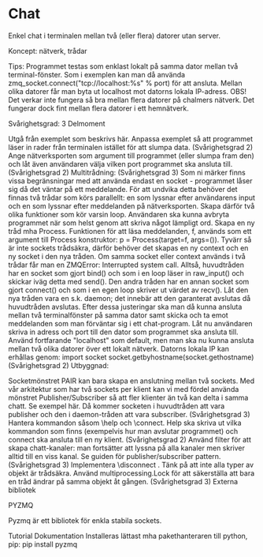 Chat
====

Enkel chat i terminalen mellan två (eller flera) datorer utan server.

Koncept: nätverk, trådar

Tips: Programmet testas som enklast lokalt på samma dator mellan två terminal-fönster. Som i exemplen kan man då använda
zmq_socket.connect("tcp://localhost:%s" % port)
för att ansluta. Mellan olika datorer får man byta ut localhost mot datorns lokala IP-adress.
OBS! Det verkar inte fungera så bra mellan flera datorer på chalmers nätverk. Det fungerar dock fint mellan flera datorer i ett hemnätverk.

Svårighetsgrad: 3
Delmoment

Utgå från exemplet som beskrivs här. Anpassa exemplet så att programmet läser in rader från terminalen istället för att slumpa data. (Svårighetsgrad 2)
Ange nätverksporten som argument till programmet (eller slumpa fram den) och låt även användaren välja vilken port programmet ska ansluta till. (Svårighetsgrad 2)
Multitrådning: (Svårighetsgrad 3)
Som ni märker finns vissa begränsningar med att använda endast en socket - programmet låser sig då det väntar på ett meddelande. För att undvika detta behöver det finnas två trådar som körs parallellt: en som lyssnar efter användarens input och en som lyssnar efter meddelanden på nätverksporten. Skapa därför två olika funktioner som kör varsin loop. Användaren ska kunna avbryta programmet när som helst genom att skriva något lämpligt ord.
Skapa en ny tråd mha Process. Funktionen för att läsa meddelanden, f, används som ett argument till Process konstruktor:
p = Process(target=f, args=()).
Tyvärr så är inte sockets trådsäkra, därför behöver det skapas en ny context och en ny socket i den nya tråden. Om samma socket eller context används i två trådar får man en ZMQError: Interrupted system call.
Alltså, huvudtråden har en socket som gjort bind() och som i en loop läser in raw_input() och skickar iväg detta med send(). Den andra tråden har en annan socket som gjort connect() och som i en egen loop skriver ut värdet av recv().
Låt den nya tråden vara en s.k. daemon; det innebär att den garanterat avslutas då huvudtråden avslutas.
Efter dessa justeringar ska man då kunna ansluta mellan två terminalfönster på samma dator samt skicka och ta emot meddelanden som man förväntar sig i ett chat-program.
Låt nu användaren skriva in adress och port till den dator som programmet ska ansluta till. Använd fortfarande "localhost" som default, men man ska nu kunna ansluta mellan två olika datorer över ett lokalt nätverk. Datorns lokala IP kan erhållas genom:
import socket
socket.getbyhostname(socket.gethostname)
(Svårighetsgrad 2)
Utbyggnad:

Socketmönstret PAIR kan bara skapa en anslutning mellan två sockets. Med vår arkitektur som har två sockets per klient kan vi med fördel använda mönstret Publisher/Subscriber så att fler klienter än två kan delta i samma chatt. Se exempel här. Då kommer socketen i huvudtråden att vara publisher och den i daemon-tråden att vara subscriber. (Svårighetsgrad 3)
Hantera kommandon såsom \help och \connect. Help ska skriva ut vilka kommandon som finns (exempelvis hur man avslutar programmet) och connect ska ansluta till en ny klient. (Svårighetsgrad 2)
Använd filter för att skapa chatt-kanaler: man fortsätter att lyssna på alla kanaler men skriver alltid till en viss kanal. Se guiden för publisher/subscriber pattern. (Svårighetsgrad 3)
Implementera \disconnect <channel>. Tänk på att inte alla typer av objekt är trådsäkra. Använd multiprocessing.Lock för att säkerställa att bara en tråd ändrar på samma objekt åt gången. (Svårighetsgrad 3)
Externa bibliotek

PYZMQ

Pyzmq är ett bibliotek för enkla stabila sockets.

Tutorial
Dokumentation
Installeras lättast mha pakethanteraren till python, pip:
pip install pyzmq
